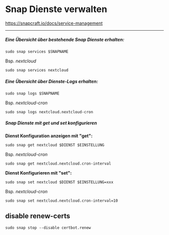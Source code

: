 # Snap Dienste verwalten

<https://snapcraft.io/docs/service-management>

---

##### Eine Übersicht über bestehende Snap Dienste erhalten:

`sudo snap services $SNAPNAME`

Bsp. *nextcloud*

`sudo snap services nextcloud`

##### Eine Übersicht über Dienste-Logs erhalten:

`sudo snap logs $SNAPNAME`

Bsp. *nextcloud-cron*

`sudo snap logs nextcloud.nextcloud-cron`

##### Snap Dienste mit get und set konfigurieren

**Dienst Konfiguration anzeigen mit "get":**

`sudo snap get nextcloud $DIENST $EINSTELLUNG`

Bsp. *nextcloud-cron*

`sudo snap get nextcloud.nextcloud.cron-interval`

**Dienst Konfigurieren mit "set":**

`sudo snap set nextcloud $DIENST $EINSTELLUNG=xxx`

Bsp. *nextcloud-cron*

`sudo snap set nextcloud.nextcloud.cron-interval=10`

## disable renew-certs

```
sudo snap stop --disable certbot.renew
```
